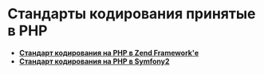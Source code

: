 Стандарты кодирования принятые в PHP
====================================
* **[Стандарт кодирования на PHP в Zend Framework'е](https://github.com/zendframework/zf2-documentation/blob/master/docs/languages/ru/ref/coding.standard.rst)**
* **[Стандарт кодирования на PHP в Symfony2](http://symfony.com/doc/current/contributing/code/standards.html)**
